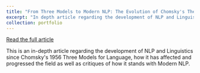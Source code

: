 ```yaml
---
title: "From Three Models to Modern NLP: The Evolution of Chomsky's Theories in Language Modeling and its Philosophical Implication"
excerpt: "In depth article regarding the development of NLP and Linguistics since Chomsky's 1956 Three Models for Language, how it has affected and progressed the field as well as critiques of how it stands with Modern NLP"
collection: portfolio
---
```


[Read the full article](https://drive.google.com/file/d/1la4WOJmUf_yGJL1SXqiE95BFRhDCWheg/view?usp=share_link)

This is an in-depth article regarding the development of NLP and Linguistics since Chomsky's 1956 Three Models for Language, how it has affected and progressed the field as well as critiques of how it stands with Modern NLP.
